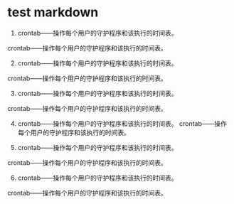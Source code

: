 # test markdown

1. crontab——操作每个用户的守护程序和该执行的时间表。

crontab——操作每个用户的守护程序和该执行的时间表。

2. crontab——操作每个用户的守护程序和该执行的时间表。

crontab——操作每个用户的守护程序和该执行的时间表。

3. crontab——操作每个用户的守护程序和该执行的时间表。

crontab——操作每个用户的守护程序和该执行的时间表。

4. crontab——操作每个用户的守护程序和该执行的时间表。
crontab——操作每个用户的守护程序和该执行的时间表。

5. crontab——操作每个用户的守护程序和该执行的时间表。

crontab——操作每个用户的守护程序和该执行的时间表。

6. crontab——操作每个用户的守护程序和该执行的时间表。

crontab——操作每个用户的守护程序和该执行的时间表。